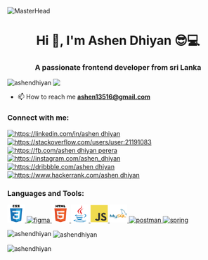 ![MasterHead](https://user-images.githubusercontent.com/90236635/232446433-d5540fa2-fe28-4bb8-b929-cdb51fe61336.gif)
<h1 align="center">Hi 👋, I'm Ashen Dhiyan 😎💻</h1>
<h3 align="center">A passionate frontend developer from sri Lanka</h3>
<img  align="right" width="400"  src="https://cdn.dribbble.com/users/1162077/screenshots/3848914/programmer.gif">
<p align="left"> <img src="https://komarev.com/ghpvc/?username=ashendhiyan&label=Profile%20views&color=0e75b6&style=flat" alt="ashendhiyan" /> </p>

- 📫 How to reach me **ashen13516@gmail.com**

<h3 align="left">Connect with me:</h3>
<p align="left">
<a href="https://linkedin.com/in/https://linkedin.com/in/ashen dhiyan" target="blank"><img align="center" src="https://raw.githubusercontent.com/rahuldkjain/github-profile-readme-generator/master/src/images/icons/Social/linked-in-alt.svg" alt="https://linkedin.com/in/ashen dhiyan" height="30" width="40" /></a>
<a href="https://stackoverflow.com/users/https://stackoverflow.com/users/user:21191083" target="blank"><img align="center" src="https://raw.githubusercontent.com/rahuldkjain/github-profile-readme-generator/master/src/images/icons/Social/stack-overflow.svg" alt="https://stackoverflow.com/users/user:21191083" height="30" width="40" /></a>
<a href="https://fb.com/https://fb.com/ashen dhiyan perera" target="blank"><img align="center" src="https://raw.githubusercontent.com/rahuldkjain/github-profile-readme-generator/master/src/images/icons/Social/facebook.svg" alt="https://fb.com/ashen dhiyan perera" height="30" width="40" /></a>
<a href="https://instagram.com/https://instagram.com/ashen_dhiyan" target="blank"><img align="center" src="https://raw.githubusercontent.com/rahuldkjain/github-profile-readme-generator/master/src/images/icons/Social/instagram.svg" alt="https://instagram.com/ashen_dhiyan" height="30" width="40" /></a>
<a href="https://dribbble.com/https://dribbble.com/ashen dhiyan" target="blank"><img align="center" src="https://raw.githubusercontent.com/rahuldkjain/github-profile-readme-generator/master/src/images/icons/Social/dribbble.svg" alt="https://dribbble.com/ashen dhiyan" height="30" width="40" /></a>
<a href="https://www.hackerrank.com/https://www.hackerrank.com/ashen dhiyan" target="blank"><img align="center" src="https://raw.githubusercontent.com/rahuldkjain/github-profile-readme-generator/master/src/images/icons/Social/hackerrank.svg" alt="https://www.hackerrank.com/ashen dhiyan" height="30" width="40" /></a>
</p>

<h3 align="left">Languages and Tools:</h3>
<p align="left"> <a href="https://www.w3schools.com/css/" target="_blank" rel="noreferrer"> <img src="https://raw.githubusercontent.com/devicons/devicon/master/icons/css3/css3-original-wordmark.svg" alt="css3" width="40" height="40"/> </a> <a href="https://www.figma.com/" target="_blank" rel="noreferrer"> <img src="https://www.vectorlogo.zone/logos/figma/figma-icon.svg" alt="figma" width="40" height="40"/> </a> <a href="https://www.w3.org/html/" target="_blank" rel="noreferrer"> <img src="https://raw.githubusercontent.com/devicons/devicon/master/icons/html5/html5-original-wordmark.svg" alt="html5" width="40" height="40"/> </a> <a href="https://www.java.com" target="_blank" rel="noreferrer"> <img src="https://raw.githubusercontent.com/devicons/devicon/master/icons/java/java-original.svg" alt="java" width="40" height="40"/> </a> <a href="https://developer.mozilla.org/en-US/docs/Web/JavaScript" target="_blank" rel="noreferrer"> <img src="https://raw.githubusercontent.com/devicons/devicon/master/icons/javascript/javascript-original.svg" alt="javascript" width="40" height="40"/> </a> <a href="https://www.mysql.com/" target="_blank" rel="noreferrer"> <img src="https://raw.githubusercontent.com/devicons/devicon/master/icons/mysql/mysql-original-wordmark.svg" alt="mysql" width="40" height="40"/> </a> <a href="https://postman.com" target="_blank" rel="noreferrer"> <img src="https://www.vectorlogo.zone/logos/getpostman/getpostman-icon.svg" alt="postman" width="40" height="40"/> </a> <a href="https://spring.io/" target="_blank" rel="noreferrer"> <img src="https://www.vectorlogo.zone/logos/springio/springio-icon.svg" alt="spring" width="40" height="40"/> </a> </p>

<p><img align="left" src="https://github-readme-stats.vercel.app/api/top-langs?username=ashendhiyan&show_icons=true&locale=en&layout=compact" alt="ashendhiyan" /></p>

<p>&nbsp;<img align="center" src="https://github-readme-stats.vercel.app/api?username=ashendhiyan&show_icons=true&locale=en" alt="ashendhiyan" /></p>

<p><img align="center" src="https://github-readme-streak-stats.herokuapp.com/?user=ashendhiyan&" alt="ashendhiyan" /></p>
